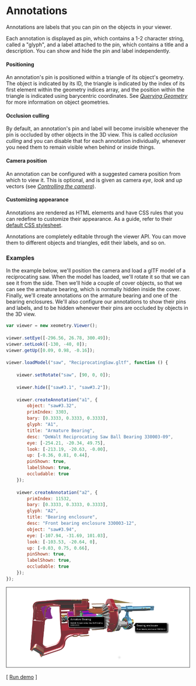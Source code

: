 # Annotations

Annotations are labels that you can pin on the objects in your viewer.

Each annotation is displayed as pin, which contains a 1-2 character string, called a "glyph", and a label attached to the pin, which contains a title and a description. You can show and hide the pin and label independently.

#### Positioning

An annotation's pin is positioned within a triangle of its object's geometry. The object is indicated by its ID, the triangle is indicated by the index of its first element within the geometry indices array, and the position within the triangle is indicated using barycentric coordinates. See [_Querying Geometry_](queryingGeometry.md) for more information on object geometries.

#### Occlusion culling

By default, an annotation's pin and label will become invisible whenever the pin is occluded by other objects in the 3D view. This is called _occlusion culling_ and you can disable that for each annotation individually, whenever you need them to remain visible when behind or inside things.

#### Camera position

An annotation can be configured with a suggested camera position from which to view it. This is optional, and is given as camera _eye_, _look_ and _up_ vectors \(see [_Controlling the camera_](controllingTheCamera.md)\).

#### Customizing appearance

Annotations are rendered as HTML elements and have CSS rules that you  can redefine to customize their appearance. As a guide, refer to their [default CSS stylesheet](https://github.com/xeolabs/xeometry/blob/master/libs/xeogl/annotations/annotation-style.js).

Annotations are completely editable through the viewer API. You can move them to different objects and triangles, edit their labels, and so on.

### Examples

In the example below, we'll position the camera and load a glTF model of a reciprocating saw. When the model has loaded, we'll rotate it so that we can see it from the side. Then we'll hide a couple of cover objects, so that we can see the armature bearing, which is normally hidden inside the cover. Finally, we'll create annotations on the armature bearing and one of the bearing enclosures. We'll also configure our annotations to show their pins and labels, and to be hidden whenever their pins are occluded by objects in the 3D view.

```javascript
var viewer = new xeometry.Viewer();

viewer.setEye([-296.56, 26.78, 300.49]);
viewer.setLook([-130, -40, 0]);
viewer.getUp([0.09, 0.98, -0.16]);

viewer.loadModel("saw", "ReciprocatingSaw.gltf", function () {

    viewer.setRotate("saw", [90, 0, 0]);

    viewer.hide(["saw#3.1", "saw#3.2"]);

    viewer.createAnnotation("a1", {
        object: "saw#3.32",
        primIndex: 3303,
        bary: [0.3333, 0.3333, 0.3333],
        glyph: "A1",
        title: "Armature Bearing",
        desc: "DeWalt Reciprocating Saw Ball Bearing 330003-09",
        eye: [-254.21, -20.34, 49.75],
        look: [-213.19, -20.63, -0.00],
        up: [-0.36, 0.81, 0.44],
        pinShown: true,
        labelShown: true,
        occludable: true
    });

    viewer.createAnnotation("a2", {
        primIndex: 11532,
        bary: [0.3333, 0.3333, 0.3333],
        glyph: "A2",
        title: "Bearing enclosure",
        desc: "Front bearing enclosure 330003-12",
        object: "saw#3.94",
        eye: [-107.94, -31.69, 101.03],
        look: [-103.53, -20.64, 0],
        up: [-0.03, 0.75, 0.66],
        pinShown: true,
        labelShown: true,
        occludable: true
    });
});
```

[![](assets/annotations.png)](http://xeolabs.com/xeometry/examples/#effects_annotations)

\[ [Run demo](http://xeolabs.com/xeometry/examples/#effects_annotations) \]





